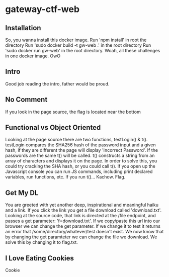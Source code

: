 # gateway-ctf-web

## Installation
So, you wanna install this docker image.
Run 'npm install' in root the directory
Run 'sudo docker build -t gw-web .' in the root directory
Run 'sudo docker run gw-web' in the root directory. 
Woah, all these challenges in one docker image. OwO

## Intro
Good job reading the intro, father would be proud.

## No Comment
If you look in the page source, the flag is located near the bottom

## Functional vs Object Oriented
Looking at the page source there are two functions, testLogin() & t(). testLogin compares the SHA256 hash of the password input and a given hash, if they are different the page will display 'Incorrect Password'. If the passwords are the same t() will be called. t() constructs a string from an array of characters and displays it on the page. In order to solve this, you could try cracking the SHA hash, or you could call t(). If you open up the Javascript console you can run JS commands, including print declared variables, run functions, etc. If you run t()... Kachow. Flag.

## Get My DL
You are greeted with yet another deep, inspirational and meaningful haiku and a link. If you click the link you get a file download called 'download.txt'. Looking at the source code, that link is directed at the /file endpoint, and passes a get parameter: 'f=download.txt'. If we copy/paste this url into our browser we can change the get parameter. If we change it to test it returns an error that /some/directory/whatever/test doesn't exist. We now know that by changing the get paramteter we can change the file we download. We solve this by changing it to flag.txt.

## I Love Eating Cookies
Cookie
